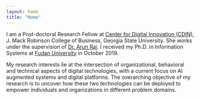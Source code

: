 ```yaml
---
layout: home
title: "Home"
---
```



I am a Post-doctoral Research Fellow at [Center for Digital Innovation (CDIN)](cdin-gsu), J. Mack Robinson College of Business, Georgia State University. She works under the supervision of [Dr. Arun Rai][professor-rai]. I received my Ph.D. in Information Systems at [Fudan University][fudan] in October 2019. 

My research interests lie at the intersection of organizational, behavioral and technical aspects of digital technologies, with a current focus on AI augmented systems and digital platforms. The overarching objective of my research is to uncover how these two technologies can be deployed to empower individuals and organizations in different problem domains. 

[professor-rai]: https://www.arunrai.net/
[professor-ling]: https://www.fdsm.fudan.edu.cn/en/teacher/preview.aspx?UID=1816

[cdin-gsu]: https://www.cdin.net/
[fudan]: https://www.fudan.edu.cn/en/
[tianjin-u]: http://www.tju.edu.cn/english/index.htm
[nankai]: https://en.nankai.edu.cn/
